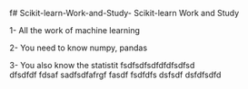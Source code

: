 f# Scikit-learn-Work-and-Study-
Scikit-learn Work and Study 

1- All the work of machine learning

2- You need to know numpy, pandas
        
3- You also know the statistit                   fsdfsdfsdfdfdfsdfsd             
dfsdfdf
fdsaf
 sadfsdfafrgf
fasdf   fsdfdfs
dsfsdf
              dsfdfsdfd
